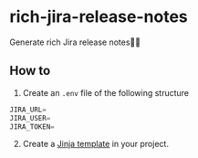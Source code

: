 # rich-jira-release-notes
Generate rich Jira release notes📄🤖

## How to

1. Create an `.env` file of the following structure
```js
JIRA_URL=
JIRA_USER=
JIRA_TOKEN=
```
2. Create a [Jinja template](https://jinja.palletsprojects.com/en/stable/) in your project.
